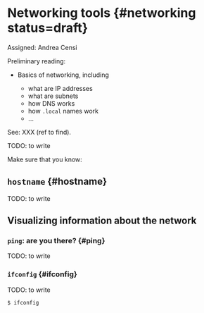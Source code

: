 # Networking tools {#networking status=draft}

Assigned: Andrea Censi

<div class='requirements' markdown="1">

Preliminary reading:

- Basics of networking, including

    - what are IP addresses
    - what are subnets
    - how DNS works
    - how `.local` names work
    - ...

See: XXX (ref to find).

</div>


TODO: to write

Make sure that you know:



## `hostname` {#hostname}

TODO: to write


## Visualizing information about the network

### `ping`: are you there? {#ping}

TODO: to write

### `ifconfig` {#ifconfig}

TODO: to write

    $ ifconfig
